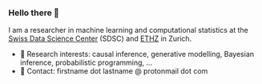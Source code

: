 ### Hello there 👋

I am a researcher in machine learning and computational statistics at the [Swiss Data Science Center](https://datascience.ch/) (SDSC) and [ETHZ](https://ethz.ch/en.html) in Zurich. 


- 🔭 Research interests: causal inference, generative modelling, Bayesian inference, probabilistic programming, ...
- 👋 Contact: firstname dot lastname @ protonmail dot com
